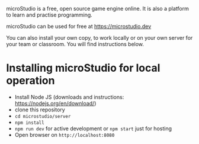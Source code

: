 microStudio is a free, open source game engine online.
It is also a platform to learn and practise programming.

microStudio can be used for free at https://microstudio.dev

You can also install your own copy, to work locally or on your own server
for your team or classroom. You will find instructions below.

# Installing microStudio for local operation

* Install Node JS (downloads and instructions: https://nodejs.org/en/download/)
* clone this repository
* `cd microstudio/server`
* `npm install`
* `npm run dev` for active development or `npm start` just for hosting
* Open browser on `http://localhost:8080`
